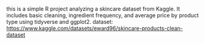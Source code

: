 this is a simple R project analyzing a skincare dataset from Kaggle. It includes basic cleaning, ingredient frequency, and average price by product type using tidyverse and ggplot2.
dataset: https://www.kaggle.com/datasets/eward96/skincare-products-clean-dataset
